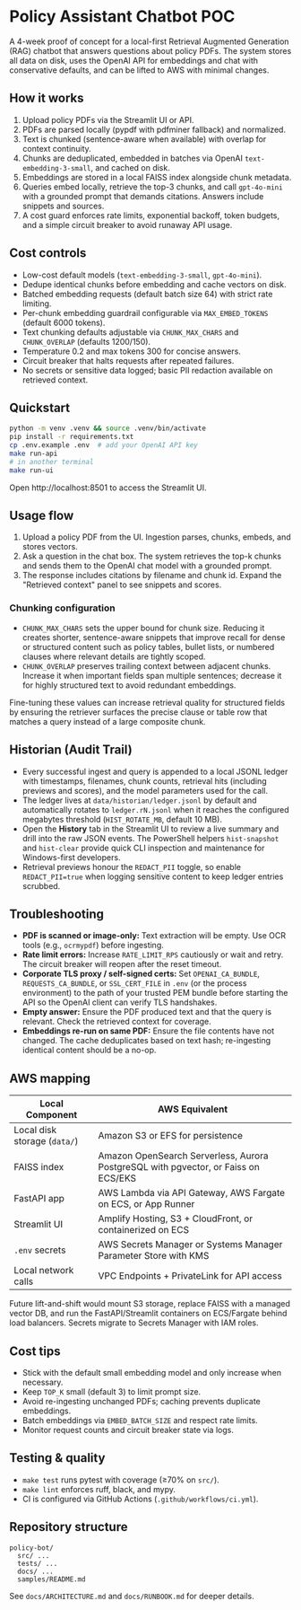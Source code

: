 # Policy Assistant Chatbot POC

A 4-week proof of concept for a local-first Retrieval Augmented Generation (RAG) chatbot
that answers questions about policy PDFs. The system stores all data on disk, uses the
OpenAI API for embeddings and chat with conservative defaults, and can be lifted to AWS
with minimal changes.

## How it works

1. Upload policy PDFs via the Streamlit UI or API.
2. PDFs are parsed locally (pypdf with pdfminer fallback) and normalized.
3. Text is chunked (sentence-aware when available) with overlap for context continuity.
4. Chunks are deduplicated, embedded in batches via OpenAI `text-embedding-3-small`, and
   cached on disk.
5. Embeddings are stored in a local FAISS index alongside chunk metadata.
6. Queries embed locally, retrieve the top-3 chunks, and call `gpt-4o-mini` with a grounded
   prompt that demands citations. Answers include snippets and sources.
7. A cost guard enforces rate limits, exponential backoff, token budgets, and a simple
   circuit breaker to avoid runaway API usage.

## Cost controls

- Low-cost default models (`text-embedding-3-small`, `gpt-4o-mini`).
- Dedupe identical chunks before embedding and cache vectors on disk.
- Batched embedding requests (default batch size 64) with strict rate limiting.
- Per-chunk embedding guardrail configurable via `MAX_EMBED_TOKENS` (default 6000 tokens).
- Text chunking defaults adjustable via `CHUNK_MAX_CHARS` and `CHUNK_OVERLAP` (defaults 1200/150).
- Temperature 0.2 and max tokens 300 for concise answers.
- Circuit breaker that halts requests after repeated failures.
- No secrets or sensitive data logged; basic PII redaction available on retrieved context.

## Quickstart

```bash
python -m venv .venv && source .venv/bin/activate
pip install -r requirements.txt
cp .env.example .env  # add your OpenAI API key
make run-api
# in another terminal
make run-ui
```

Open http://localhost:8501 to access the Streamlit UI.

## Usage flow

1. Upload a policy PDF from the UI. Ingestion parses, chunks, embeds, and stores vectors.
2. Ask a question in the chat box. The system retrieves the top-k chunks and sends them to
   the OpenAI chat model with a grounded prompt.
3. The response includes citations by filename and chunk id. Expand the "Retrieved context"
   panel to see snippets and scores.

### Chunking configuration

- `CHUNK_MAX_CHARS` sets the upper bound for chunk size. Reducing it creates shorter,
  sentence-aware snippets that improve recall for dense or structured content such as policy
  tables, bullet lists, or numbered clauses where relevant details are tightly scoped.
- `CHUNK_OVERLAP` preserves trailing context between adjacent chunks. Increase it when
  important fields span multiple sentences; decrease it for highly structured text to avoid
  redundant embeddings.

Fine-tuning these values can increase retrieval quality for structured fields by ensuring the
retriever surfaces the precise clause or table row that matches a query instead of a large
composite chunk.

## Historian (Audit Trail)

- Every successful ingest and query is appended to a local JSONL ledger with timestamps,
  filenames, chunk counts, retrieval hits (including previews and scores), and the model
  parameters used for the call.
- The ledger lives at `data/historian/ledger.jsonl` by default and automatically rotates to
  `ledger.rN.jsonl` when it reaches the configured megabytes threshold (`HIST_ROTATE_MB`,
  default 10 MB).
- Open the **History** tab in the Streamlit UI to review a live summary and drill into the
  raw JSON events. The PowerShell helpers `hist-snapshot` and `hist-clear` provide quick CLI
  inspection and maintenance for Windows-first developers.
- Retrieval previews honour the `REDACT_PII` toggle, so enable `REDACT_PII=true` when logging
  sensitive content to keep ledger entries scrubbed.

## Troubleshooting

- **PDF is scanned or image-only:** Text extraction will be empty. Use OCR tools (e.g.,
  `ocrmypdf`) before ingesting.
- **Rate limit errors:** Increase `RATE_LIMIT_RPS` cautiously or wait and retry. The
  circuit breaker will reopen after the reset timeout.
- **Corporate TLS proxy / self-signed certs:** Set `OPENAI_CA_BUNDLE`,
  `REQUESTS_CA_BUNDLE`, or `SSL_CERT_FILE` in `.env` (or the process environment) to the
  path of your trusted PEM bundle before starting the API so the OpenAI client can verify
  TLS handshakes.
- **Empty answer:** Ensure the PDF produced text and that the query is relevant. Check the
  retrieved context for coverage.
- **Embeddings re-run on same PDF:** Ensure the file contents have not changed. The cache
  deduplicates based on text hash; re-ingesting identical content should be a no-op.

## AWS mapping

| Local Component | AWS Equivalent |
| --------------- | -------------- |
| Local disk storage (`data/`) | Amazon S3 or EFS for persistence |
| FAISS index | Amazon OpenSearch Serverless, Aurora PostgreSQL with pgvector, or Faiss on ECS/EKS |
| FastAPI app | AWS Lambda via API Gateway, AWS Fargate on ECS, or App Runner |
| Streamlit UI | Amplify Hosting, S3 + CloudFront, or containerized on ECS |
| `.env` secrets | AWS Secrets Manager or Systems Manager Parameter Store with KMS |
| Local network calls | VPC Endpoints + PrivateLink for API access |

Future lift-and-shift would mount S3 storage, replace FAISS with a managed vector DB, and
run the FastAPI/Streamlit containers on ECS/Fargate behind load balancers. Secrets migrate
to Secrets Manager with IAM roles.

## Cost tips

- Stick with the default small embedding model and only increase when necessary.
- Keep `TOP_K` small (default 3) to limit prompt size.
- Avoid re-ingesting unchanged PDFs; caching prevents duplicate embeddings.
- Batch embeddings via `EMBED_BATCH_SIZE` and respect rate limits.
- Monitor request counts and circuit breaker state via logs.

## Testing & quality

- `make test` runs pytest with coverage (≥70% on `src/`).
- `make lint` enforces ruff, black, and mypy.
- CI is configured via GitHub Actions (`.github/workflows/ci.yml`).

## Repository structure

```
policy-bot/
  src/ ...
  tests/ ...
  docs/ ...
  samples/README.md
```

See `docs/ARCHITECTURE.md` and `docs/RUNBOOK.md` for deeper details.

